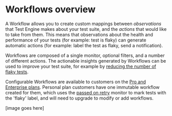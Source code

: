 # Workflows overview

A Workflow allows you to create custom mappings between _observations_ that Test Engine makes about your test suite, and the _actions_ that would like to take from them. This means that observations about the health and performance of your tests (for example: test is flaky) can generate automatic actions (for example: label the test as flaky, send a notification).

Workflows are composed of a single monitor, optional filters, and a number of different actions. The actionable insights generated by Workflows can be used to improve your test suite, for example by [reducing the number of flaky tests](/docs/test-engine/reduce-flaky-tests).

Configurable Workflows are available to customers on the [Pro and Enterprise plans](https://buildkite.com/pricing). Personal plan customers have one immutable workflow created for them, which uses the [passed on retry](/docs/test-engine/workflows/monitors#passed-on-retry) monitor to mark tests with the 'flaky' label, and will need to upgrade to modify or add workflows.

[image goes here]
